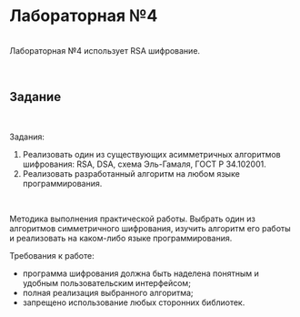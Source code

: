 # Лабораторная №4

<br />Лабораторная №4 использует RSA шифрование.

<br />

## Задание

 <br />
 
Задания:  
1. Реализовать один из существующих асимметричных алгоритмов шифрования: RSA, DSA, cхема Эль-Гамаля, ГОСТ Р 34.102001. 
2. Реализовать разработанный алгоритм на любом языке программирования. 
 <br />
 
Методика выполнения практической работы. Выбрать один из алгоритмов симметричного шифрования, изучить алгоритм его работы и реализовать на каком-либо языке программирования. 
 <br />

Требования к работе:

- программа шифрования должна быть наделена понятным и удобным пользовательским интерфейсом;
- полная реализация выбранного алгоритма;
- запрещено использование любых сторонних библиотек.

